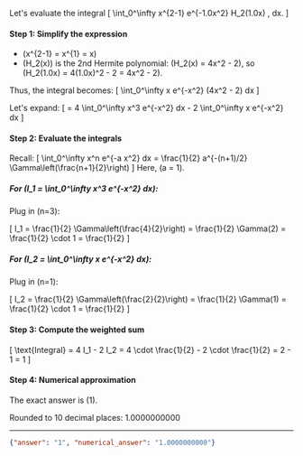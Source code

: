 Let's evaluate the integral
\[
\int_0^\infty x^{2-1} e^{-1.0x^2} H_2(1.0x) \, dx.
\]

#### Step 1: Simplify the expression

- \(x^{2-1} = x^{1} = x\)
- \(H_2(x)\) is the 2nd Hermite polynomial: \(H_2(x) = 4x^2 - 2\), so \(H_2(1.0x) = 4(1.0x)^2 - 2 = 4x^2 - 2\).

Thus, the integral becomes:
\[
\int_0^\infty x e^{-x^2} (4x^2 - 2) dx
\]

Let's expand:
\[
= 4 \int_0^\infty x^3 e^{-x^2} dx - 2 \int_0^\infty x e^{-x^2} dx
\]

#### Step 2: Evaluate the integrals

Recall:
\[
\int_0^\infty x^n e^{-a x^2} dx = \frac{1}{2} a^{-(n+1)/2} \Gamma\left(\frac{n+1}{2}\right)
\]
Here, \(a = 1\).

##### For \(I_1 = \int_0^\infty x^3 e^{-x^2} dx\):

Plug in \(n=3\):

\[
I_1 = \frac{1}{2} \Gamma\left(\frac{4}{2}\right) = \frac{1}{2} \Gamma(2) = \frac{1}{2} \cdot 1 = \frac{1}{2}
\]

##### For \(I_2 = \int_0^\infty x e^{-x^2} dx\):

Plug in \(n=1\):

\[
I_2 = \frac{1}{2} \Gamma\left(\frac{2}{2}\right) = \frac{1}{2} \Gamma(1) = \frac{1}{2} \cdot 1 = \frac{1}{2}
\]

#### Step 3: Compute the weighted sum

\[
\text{Integral} = 4 I_1 - 2 I_2 = 4 \cdot \frac{1}{2} - 2 \cdot \frac{1}{2} = 2 - 1 = 1
\]

#### Step 4: Numerical approximation

The exact answer is \(1\).

Rounded to 10 decimal places: 1.0000000000

---

```json
{"answer": "1", "numerical_answer": "1.0000000000"}
```